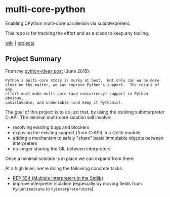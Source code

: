 # multi-core-python
Enabling CPython multi-core parallelism via subinterpreters.

This repo is for tracking the effort and as a place to keep any tooling.

[wiki](https://github.com/ericsnowcurrently/multi-core-python/wiki) | [projects](https://github.com/ericsnowcurrently/multi-core-python/projects)

## Project Summary

From my [python-ideas post](https://mail.python.org/pipermail/python-ideas/2015-June/034177.html) (June 2015):

    Python's multi-core story is murky at best.  Not only can we be more
    clear on the matter, we can improve Python's support.  The result of any
    effort must make multi-core (and concurrency) support in Python obvious,
    unmistakable, and undeniable (and keep it Pythonic).

The goal of this project is to do just that, by using the existing subinterpreter C-API.  The minimal multi-core solution will involve:

* resolving existing bugs and blockers
* exposing the existing support (from C-API) in a stdlib module
* adding a mechanism to safely "share" basic immutable objects between interpreters
* no longer sharing the GIL between interpreters

Once a minimal solution is in place we can expand from there.

At a high level, we're doing the following concrete tasks:

* [PEP 554 (Multiple Interpreters in the Stdlib)](https://www.python.org/dev/peps/pep-0554/)
* improve interpreter isolation (especially by moving fields from `PyRuntimeState` to `PyInterpreterState`)
